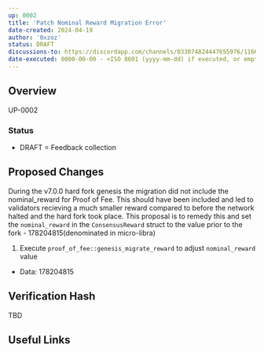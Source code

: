 ```yaml
---
up: 0002
title: 'Patch Nominal Reward Migration Error'
date-created: 2024-04-19 
author: '0xzoz' 
status: DRAFT
discussions-to: https://discordapp.com/channels/833074824447655976/1166446495004905584/1230260167505870868
date-executed: 0000-00-00 - <ISO 8601 (yyyy-mm-dd) if executed, or empty>
---
```


<!-- Please view other proposals for an example on filling the above section. It is important the type is correct eg Number, String -->
 
## Overview
 
UP-0002
 
### Status

- DRAFT = Feedback collection

 
## Proposed Changes
 
During the v7.0.0 hard fork genesis the migration did not include the nominal_reward for Proof of Fee. This should have been included and led to validators recieving a much smaller
reward compared to before the network halted and the hard fork took place. This proposal is to remedy this and set the `nominal_reward` in the `ConsensusReward` struct to the value prior to the fork - 178204815(denominated in micro-libra)
 
1. Execute `proof_of_fee::genesis_migrate_reward` to adjust `nominal_reward` value
  - Data: 178204815
 
## Verification Hash

TBD
 
## Useful Links
 

